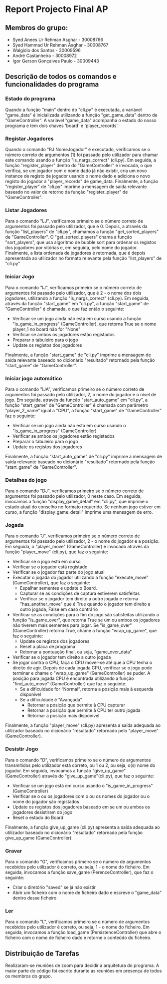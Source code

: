 # Report Projecto Final AP 
## Membros do grupo:
- Syed Anees Ur Rehman Asghar - 30008766
- Syed Hammad Ur Rehman Asghar - 30008767
- Walgidio dos Santos - 30009596
- André Castanheira - 30008972
- Igor Gerson Gonçalves Paulo - 30009443


## Descrição de todos os comandos e funcionalidades do programa

### Estado do programa
Quando a função "main" dentro do "cli.py" é executada, a variável "game_data" é inicializada utilizando a função "get_game_data" dentro de "GameController". A variável "game_data" acompanha o estado do nosso programa e tem dois chaves 'board' e 'player_records'.

### Registar Jogadores
Quando o comando "RJ NomeJogador" é executado, verificamos se o número correto de argumentos (1) foi passado pelo utilizador para chamar este comando usando a função "is_nargs_correct" (cli.py). Em seguida, a função "register_player" dentro do "GameController" é invocada, o que verifica, se um jogador com o nome dado já não existir, cria um novo instance de registo de jogador usando o nome dado e adiciona o novo registo do jogador à "player_records" de game_data. Finalmente, a função "register_player" de "cli.py" imprime a mensagem de saída relevante baseado no valor de retorno da função "register_player" de "GameController".

### Listar Jogadores
Para o comando "LJ", verificamos primeiro se o número correto de argumentos foi passado pelo utilizador, que é 0. Depois, a através da função "list_players" de "cli.py", chamamos a função "get_sorted_players" de "GameController". O "get_sorted_players" chama a função "sort_players", que usa algoritmo de bubble sort para ordenar os registos dos jogadores por vitórias e, em seguida, pelo nome do jogador. Finalmente, a lista ordenada de jogadores é retornada, que é depois apresentada ao utilizador no formato relevante pela função "list_players" de "cli.py"

### Iniciar Jogo
Para o comando "IJ", verificamos primeiro se o número correto de argumentos foi passado pelo utilizador, que é 2 - o nome dos dois jogadores, utilizando a função "is_nargs_correct" (cli.py). Em seguida, através da função "start_game" em "cli.py", a função "start_game" de "GameController" é chamada, o que faz então o seguinte:
 - Verificar se um jogo ainda não está em curso usando a função "is_game_in_progress" (GameController), que retorna True se o nome player_1 no board não for "None"
 - Verificar se ambos os jogadores estão registados
 - Preparar o tabuleiro para o jogo
 - Update os registos dos jogadores
 
Finalmente, a função "start_game" de "cli.py" imprime a mensagem de saída relevante baseado no dicionário "resultado" retornado pela função "start_game" de "GameController".

### Iniciar jogo automático
Para o comando "IJA", verificamos primeiro se o número correto de argumentos foi passado pelo utilizador, 2, o nome do jogador e o nível de jogo. Em seguida, através da função "start_auto_game" em "cli.py", a função "start_game" de "GameController" é chamada com parâmetro "player_2_name" igual a "CPU", a função "start_game" de "GameController" faz o seguinte:
 - Verificar se um jogo ainda não está em curso usando o "is_game_in_progress" (GameController)
 - Verificar se ambos os jogadores estão registados
 - Preparar o tabuleiro para o jogo
 - Update os registos dos jogadores
 
Finalmente, a função "start_auto_game" de "cli.py" imprime a mensagem de saída relevante baseado no dicionário "resultado" retornado pela função "start_game" de "GameController".

### Detalhes do jogo
Para o comando "DJ", verificamos primeiro se o número correto de argumentos foi passado pelo utilizador, 0 neste caso. Em seguida, invocamos a função "display_game_detail" em "cli.py", que imprime o estado atual do conselho no formato requerido. Se nenhum jogo estiver em curso, a função "display_game_detail" imprime uma mensagem de erro.

### Jogada
Para o comando "J", verificamos primeiro se o número correto de argumentos foi passado pelo utilizador, 2 - o nome do jogador e a posição. Em seguida, o "player_move" (GameController) é invocado através da função "player_move" (cli.py), que faz o seguinte:
- Verificar se o jogo está em curso
- Verificar se o jogador está registado
- Verificar se o jogador faz parte do jogo atual
- Executar o jogada do jogador utilizando a função "execute_move" (GameController), que faz o seguinte:
    - Espalhar sementes e update o Board.
    - Capturar se as condições de captura estiverem satisfeitas
    - Verificar se o jogador tem direito a outro jogada e retorna "has_another_move" que é True quando o jogador tem direito a outro jogada, False em caso contrário
- Verificar se as condições para o fim do jogo são satisfeitas utilizando a função "is_game_over", que retorna True se um ou ambos os jogadores não tiverem mais sementes para jogar. Se "is_game_over" (GameController) retorna True, chame a função "wrap_up_game", que faz o seguinte:
    - Update os registos dos jogadores
    - Reset a placa de programa
    - Retornar a pontuação final, ou seja, "game_over_data"
- Verificar se o jogador tem direito a outro jogada
- Se jogar contra o CPU, faça o CPU mover-se até que a CPU tenha o direito de agir. Depois de cada jogada CPU, verificar se o jogo pode terminar e chame o "wrap_up_game" (GameController) se puder. A posição para jogada CPU é encontrada utilizando a função "find_auto_move" (GameController) que faz o seguinte:
    - Se a dificuldade for “Normal”, retorna a posição mais à esquerda disponível
    - Se a dificuldade é "Avançada"
        - Retornar a posição que permite à CPU capturar
        - Retornar a posição que permite à CPU ter outro jogada
        - Retornar a posição mais disponível
        
Finalmente, a função "player_move" (cli.py) apresenta a saída adequada ao utilizador baseado no dicionário "resultado" retornado pelo "player_move" (GameController).

### Desistir Jogo
Para o comando "D", verificamos primeiro se o número de argumentos transmitidos pelo utilizador está correto, ou 1 ou 2, ou seja, o(s) nome do jogador. Em seguida, invocamos a função "give_up_game" (GameController) através do "give_up_game"(cli.py), que faz o seguinte:
- Verificar se um jogo está em curso usando o "is_game_in_progress" (GameController)
- Verificar se o ou os jogadores com o ou os nomes do jogador ou o nome do jogador são registados
- Update os registos dos jogadores baseado em se um ou ambos os jogadores desistiram do jogo
- Reset o estado do Board

Finalmente, a função give_up_game (cli.py) apresenta a saída adequada ao utilizador baseado no dicionário "resultado" retornado pela função give_up_game (GameController).
### Gravar
Para o comando "G", verificamos primeiro se o número de argumentos recebidos pelo utilizador é correto, ou seja, 1 - o nome do ficheiro. Em seguida, invocamos a função save_game (PerenceController), que faz o seguinte:
- Criar o diretório "saved" se já não existir
- Abrir um ficheiro com o nome de ficheiro dado e escreve o "game_data" dentro desse ficheiro

### Ler
Para o comando "L", verificamos primeiro se o número de argumentos recebidos pelo utilizador é correto, ou seja, 1 - o nome do ficheiro. Em seguida, invocamos a função load_game (PersistenceController) que abre o ficheiro com o nome de ficheiro dado e retorne o conteúdo do ficheiro.


## Distribuição de Tarefas
Realizaram-se reuniões de zoom para decidir a arquitetura do programa. A maior parte do código foi escrito durante as reuniões em presença de todos os membros do grupo.
